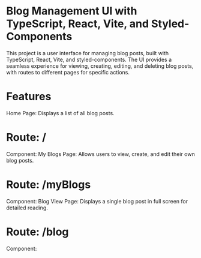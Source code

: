 # Blog Management UI with TypeScript, React, Vite, and Styled-Components
This project is a user interface for managing blog posts, built with TypeScript, React, Vite, and styled-components. The UI provides a seamless experience for viewing, creating, editing, and deleting blog posts, with routes to different pages for specific actions.

# Features
Home Page: Displays a list of all blog posts.

# Route: /
Component: <Home />
My Blogs Page: Allows users to view, create, and edit their own blog posts.

# Route: /myBlogs
Component: <MyBlogs />
Blog View Page: Displays a single blog post in full screen for detailed reading.

# Route: /blog
Component: <BlogView />
